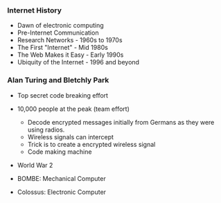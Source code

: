 ### Internet History
- Dawn of electronic computing
- Pre-Internet Communication
- Research Networks - 1960s to 1970s
- The First "Internet" - Mid 1980s
- The Web Makes it Easy - Early 1990s
- Ubiquity of the Internet - 1996 and beyond

### Alan Turing and Bletchly Park
- Top secret code breaking effort
- 10,000 people at the peak (team effort)
    - Decode encrypted messages initially from Germans as they were using radios.
    - Wireless signals can intercept
    - Trick is to create a encrypted wireless signal
    - Code making machine

- World War 2
- BOMBE: Mechanical Computer
- Colossus: Electronic Computer
